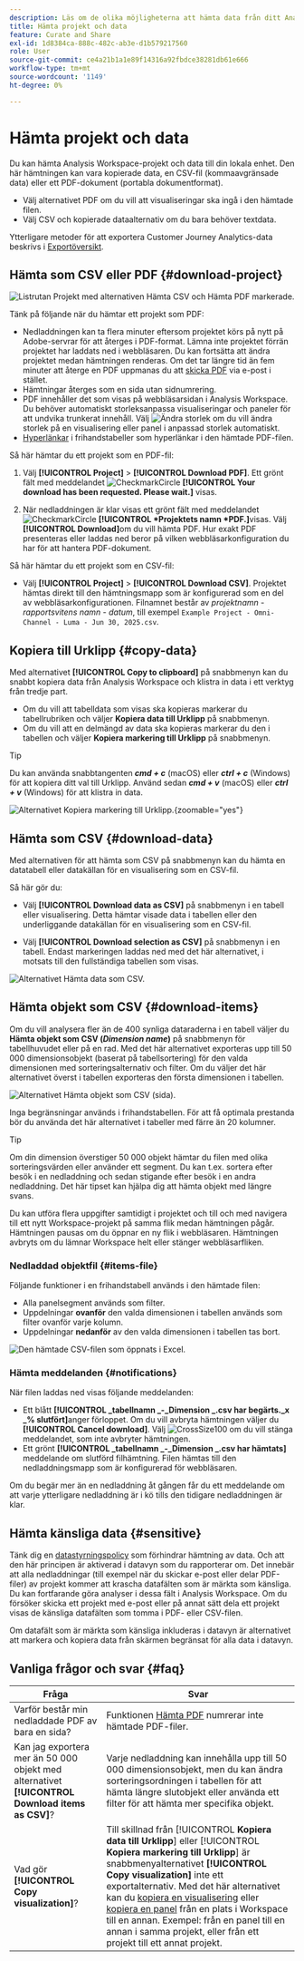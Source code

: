 ```yaml
---
description: Läs om de olika möjligheterna att hämta data från ditt Analysis Workspace-projekt.
title: Hämta projekt och data
feature: Curate and Share
exl-id: 1d8384ca-888c-482c-ab3e-d1b579217560
role: User
source-git-commit: ce4a21b1a1e89f14316a92fbdce38281db61e666
workflow-type: tm+mt
source-wordcount: '1149'
ht-degree: 0%

---
```


# Hämta projekt och data

Du kan hämta Analysis Workspace-projekt och data till din lokala enhet. Den här hämtningen kan vara kopierade data, en CSV-fil (kommaavgränsade data) eller ett PDF-dokument (portabla dokumentformat).

* Välj alternativet PDF om du vill att visualiseringar ska ingå i den hämtade filen.
* Välj CSV och kopierade dataalternativ om du bara behöver textdata.

Ytterligare metoder för att exportera Customer Journey Analytics-data beskrivs i [Exportöversikt](/help/analysis-workspace/export/export-project-overview.md).

## Hämta som CSV eller PDF {#download-project}

![Listrutan Projekt med alternativen Hämta CSV och Hämta PDF markerade.](assets/download-project.png)

Tänk på följande när du hämtar ett projekt som PDF:

* Nedladdningen kan ta flera minuter eftersom projektet körs på nytt på Adobe-servrar för att återges i PDF-format. Lämna inte projektet förrän projektet har laddats ned i webbläsaren.  Du kan fortsätta att ändra projektet medan hämtningen renderas. Om det tar längre tid än fem minuter att återge en PDF uppmanas du att [skicka PDF](../curate-share/send-schedule-files.md) via e-post i stället.
* Hämtningar återges som en sida utan sidnumrering.
* PDF innehåller det som visas på webbläsarsidan i Analysis Workspace. Du behöver automatiskt storleksanpassa visualiseringar och paneler för att undvika trunkerat innehåll. Välj ![Ändra storlek](/help/assets/icons/Resize.svg) om du vill ändra storlek på en visualisering eller panel i anpassad storlek automatiskt.
* [Hyperlänkar](/help/analysis-workspace/visualizations/freeform-table/freeform-table-hyperlinks.md) i frihandstabeller som hyperlänkar i den hämtade PDF-filen.



Så här hämtar du ett projekt som en PDF-fil:

1. Välj **[!UICONTROL Project]** > **[!UICONTROL Download PDF]**.
Ett grönt fält med meddelandet ![CheckmarkCircle](/help/assets/icons/CheckmarkCircle.svg) **[!UICONTROL Your download has been requested. Please wait.]** visas.

1. När nedladdningen är klar visas ett grönt fält med meddelandet ![CheckmarkCircle](/help/assets/icons/CheckmarkCircle.svg) **[!UICONTROL *Projektets namn *PDF.]**&#x200B;visas.
Välj&#x200B;**[!UICONTROL Download]**&#x200B;om du vill hämta PDF. Hur exakt PDF presenteras eller laddas ned beror på vilken webbläsarkonfiguration du har för att hantera PDF-dokument.


Så här hämtar du ett projekt som en CSV-fil:

* Välj **[!UICONTROL Project]** > **[!UICONTROL Download CSV]**. Projektet hämtas direkt till den hämtningsmapp som är konfigurerad som en del av webbläsarkonfigurationen. Filnamnet består av *projektnamn* - *rapportsvitens namn* - *datum*, till exempel `Example Project - Omni-Channel - Luma - Jun 30, 2025.csv`.

## Kopiera till Urklipp {#copy-data}

Med alternativet **[!UICONTROL Copy to clipboard]** på snabbmenyn kan du snabbt kopiera data från Analysis Workspace och klistra in data i ett verktyg från tredje part.

* Om du vill att tabelldata som visas ska kopieras markerar du tabellrubriken och väljer **Kopiera data till Urklipp** på snabbmenyn.
* Om du vill att en delmängd av data ska kopieras markerar du den i tabellen och väljer **Kopiera markering till Urklipp** på snabbmenyn.

>[!TIP]
>
>Du kan använda snabbtangenten **_cmd + c_** (macOS) eller **_ctrl + c_** (Windows) för att kopiera ditt val till Urklipp. Använd sedan **_cmd + v_** (macOS) eller **_ctrl + v_** (Windows) för att klistra in data.


![Alternativet Kopiera markering till Urklipp. ](assets/copy-clipboard.png){zoomable="yes"}

## Hämta som CSV {#download-data}

Med alternativen för att hämta som CSV på snabbmenyn kan du hämta en datatabell eller datakällan för en visualisering som en CSV-fil.

Så här gör du:

* Välj **[!UICONTROL Download data as CSV]** på snabbmenyn i en tabell eller visualisering. Detta hämtar visade data i tabellen eller den underliggande datakällan för en visualisering som en CSV-fil.

<!-- Only relevant as soon as CJA supports Map visualization 
  >[!NOTE]
  >
  >  Note: the Map visualization does not support this option.
-->

* Välj **[!UICONTROL Download selection as CSV]** på snabbmenyn i en tabell. Endast markeringen laddas ned med det här alternativet, i motsats till den fullständiga tabellen som visas.

![Alternativet Hämta data som CSV.](assets/download-data-as-csv.png)

## Hämta objekt som CSV {#download-items}

Om du vill analysera fler än de 400 synliga dataraderna i en tabell väljer du **Hämta objekt som CSV (_Dimension name_)** på snabbmenyn för tabellhuvudet eller på en rad. Med det här alternativet exporteras upp till 50 000 dimensionsobjekt (baserat på tabellsortering) för den valda dimensionen med sorteringsalternativ och filter. Om du väljer det här alternativet överst i tabellen exporteras den första dimensionen i tabellen.

![Alternativet Hämta objekt som CSV (sida).](assets/download-items-as-csv.png)

Inga begränsningar används i frihandstabellen. För att få optimala prestanda bör du använda det här alternativet i tabeller med färre än 20 kolumner.

>[!TIP]
>
> Om din dimension överstiger 50 000 objekt hämtar du filen med olika sorteringsvärden eller använder ett segment. Du kan t.ex. sortera efter besök i en nedladdning och sedan stigande efter besök i en andra nedladdning. Det här tipset kan hjälpa dig att hämta objekt med längre svans.

Du kan utföra flera uppgifter samtidigt i projektet och till och med navigera till ett nytt Workspace-projekt på samma flik medan hämtningen pågår. Hämtningen pausas om du öppnar en ny flik i webbläsaren. Hämtningen avbryts om du lämnar Workspace helt eller stänger webbläsarfliken.


### Nedladdad objektfil {#items-file}

Följande funktioner i en frihandstabell används i den hämtade filen:

* Alla panelsegment används som filter.
* Uppdelningar **ovanför** den valda dimensionen i tabellen används som filter ovanför varje kolumn.
* Uppdelningar **nedanför** av den valda dimensionen i tabellen tas bort.

![Den hämtade CSV-filen som öppnats i Excel.](assets/download-items-file.png)

### Hämta meddelanden {#notifications}

När filen laddas ned visas följande meddelanden:

* Ett blått **[!UICONTROL _tabellnamn _-_Dimension _.csv har begärts._x _% slutfört]**&#x200B;anger förloppet. Om du vill avbryta hämtningen väljer du **[!UICONTROL Cancel download]**. Välj ![CrossSize100](/help/assets/icons/CrossSize100.svg) om du vill stänga meddelandet, som inte avbryter hämtningen.
* Ett grönt **[!UICONTROL _tabellnamn _-_Dimension _.csv har hämtats]**&#x200B;meddelande om slutförd filhämtning. Filen hämtas till den nedladdningsmapp som är konfigurerad för webbläsaren.

Om du begär mer än en nedladdning åt gången får du ett meddelande om att varje ytterligare nedladdning är i kö tills den tidigare nedladdningen är klar.


## Hämta känsliga data {#sensitive}

Tänk dig en [datastyrningspolicy](/help/data-views/data-governance.md) som förhindrar hämtning av data. Och att den här principen är aktiverad i datavyn som du rapporterar om. Det innebär att alla nedladdningar (till exempel när du skickar e-post eller delar PDF-filer) av projekt kommer att krascha datafälten som är märkta som känsliga. Du kan fortfarande göra analyser i dessa fält i Analysis Workspace. Om du försöker skicka ett projekt med e-post eller på annat sätt dela ett projekt visas de känsliga datafälten som tomma i PDF- eller CSV-filen.

Om datafält som är märkta som känsliga inkluderas i datavyn är alternativet att markera och kopiera data från skärmen begränsat för alla data i datavyn.

## Vanliga frågor och svar {#faq}

| Fråga | Svar |
| --- | --- |
| Varför består min nedladdade PDF av bara en sida? | Funktionen [Hämta PDF](#download-as-csv-or-pdf) numrerar inte hämtade PDF-filer. |
| Kan jag exportera mer än 50 000 objekt med alternativet **[!UICONTROL Download items as CSV]**? | Varje nedladdning kan innehålla upp till 50 000 dimensionsobjekt, men du kan ändra sorteringsordningen i tabellen för att hämta längre slutobjekt eller använda ett filter för att hämta mer specifika objekt. |
| Vad gör **[!UICONTROL Copy visualization]**? | Till skillnad från [!UICONTROL **Kopiera data till Urklipp**] eller [!UICONTROL **Kopiera markering till Urklipp**] är snabbmenyalternativet **[!UICONTROL Copy visualization]** inte ett exportalternativ. Med det här alternativet kan du [kopiera en visualisering](/help/analysis-workspace/visualizations/freeform-analysis-visualizations.md#context-menu) eller [kopiera en panel](/help/analysis-workspace/c-panels/panels.md#context-menu) från en plats i Workspace till en annan. Exempel: från en panel till en annan i samma projekt, eller från ett projekt till ett annat projekt. |
